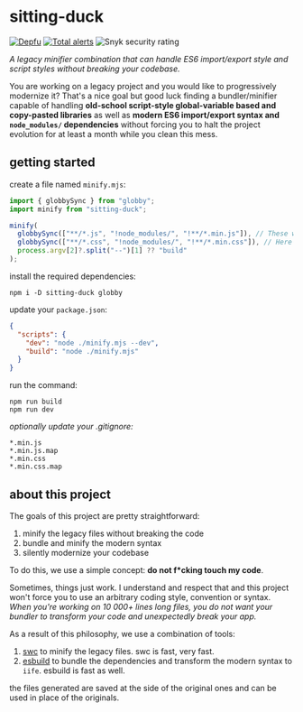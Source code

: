 # sitting-duck

[![Depfu](https://badges.depfu.com/badges/ca84f96e8d849db6e081d875d6c7b3a0/count.svg)](https://depfu.com/github/puka-tchou/sitting-duck?project_id=36118)
[![Total alerts](https://img.shields.io/lgtm/alerts/g/puka-tchou/sitting-duck.svg?logo=lgtm&logoWidth=18)](https://lgtm.com/projects/g/puka-tchou/sitting-duck/alerts/)
![Snyk security rating](https://snyk-widget.herokuapp.com/badge/npm/sitting-duck/badge.svg)

_A legacy minifier combination that can handle ES6 import/export style and script styles without breaking your codebase._

You are working on a legacy project and you would like to progressively modernize it? That's a nice goal but good luck finding a bundler/minifier capable of handling **old-school script-style global-variable based and copy-pasted libraries** as well as **modern ES6 import/export syntax and `node_modules/` dependencies** without forcing you to halt the project evolution for at least a month while you clean this mess.

## getting started

create a file named `minify.mjs`:

```js
import { globbySync } from "globby";
import minify from "sitting-duck";

minify(
  globbySync(["**/*.js", "!node_modules/", "!**/*.min.js"]), // These would be your JS files
  globbySync(["**/*.css", "!node_modules/", "!**/*.min.css"]), // Here are your CSS files
  process.argv[2]?.split("--")[1] ?? "build"
);
```

install the required dependencies:

```shell-session
npm i -D sitting-duck globby
```

update your `package.json`:

```json
{
  "scripts": {
    "dev": "node ./minify.mjs --dev",
    "build": "node ./minify.mjs"
  }
}
```

run the command:

```shell-session
npm run build
npm run dev
```

_optionally update your .gitignore:_

```
*.min.js
*.min.js.map
*.min.css
*.min.css.map
```

## about this project

The goals of this project are pretty straightforward:

1. minify the legacy files without breaking the code
2. bundle and minify the modern syntax
3. silently modernize your codebase

To do this, we use a simple concept: **do not f\*cking touch my code**.

Sometimes, things just work. I understand and respect that and this project won't force you to use an arbitrary coding style, convention or syntax. _When you're working on 10 000+ lines long files, you do not want your bundler to transform your code and unexpectedly break your app._

As a result of this philosophy, we use a combination of tools:

1. [swc](https://github.com/swc-project/swc) to minify the legacy files. swc is fast, very fast.
2. [esbuild](https://github.com/evanw/esbuild) to bundle the dependencies and transform the modern syntax to `iife`. esbuild is fast as well.

the files generated are saved at the side of the original ones and can be used in place of the originals.
